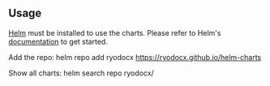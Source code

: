 ## Usage

[Helm](https://helm.sh) must be installed to use the charts.  Please refer to
Helm's [documentation](https://helm.sh/docs) to get started.

Add the repo:
  helm repo add ryodocx https://ryodocx.github.io/helm-charts

Show all charts:
  helm search repo ryodocx/
